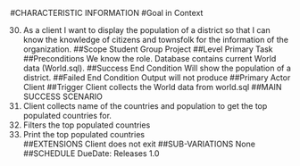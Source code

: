 #CHARACTERISTIC INFORMATION
#Goal in Context

30. As a client I want to display the population of a district so that I can know the knowledge of citizens and townsfolk for the information of the organization.
##Scope
Student Group Project
##Level
Primary Task 
##Preconditions
We know the role. Database contains current World data (World.sql).
##Success End Condition
Will show the population of a district.
##Failed End Condition
Output will not produce 
##Primary Actor
Client 
##Trigger
 Client collects the World data from world.sql 
##MAIN SUCCESS SCENARIO
 1. Client collects name of the countries and population to get the top populated countries for.
 2. Filters the top populated countries 
 3. Print the top populated countries   
##EXTENSIONS
Client does not exit
##SUB-VARIATIONS
None 
##SCHEDULE
DueDate: Releases 1.0 